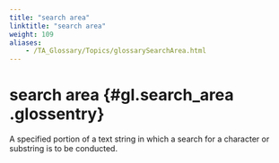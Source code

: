 ```yaml
--- 
title: "search area"
linktitle: "search area"
weight: 109
aliases: 
    - /TA_Glossary/Topics/glossarySearchArea.html
---
```

# search area {#gl.search_area .glossentry}

A specified portion of a text string in which a search for a character or substring is to be conducted.

